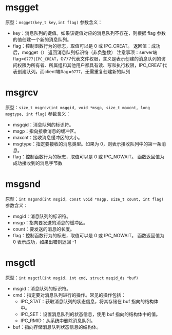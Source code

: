 # msgget
原型：`msgget(key_t key,int flag)`
参数含义：
* key：消息队列的键值。如果该键值对应的消息队列不存在，则根据 flag 参数的值创建一个新的消息队列。
* flag：控制函数行为的标志，取值可以是 0 或 IPC_CREAT。
返回值：成功后，msgget（） 返回消息队列标识符（非负整数）
注意事项：server端flag=`0777|IPC_CREAT`，0777代表文件权限，含义是表示创建的消息队列的访问权限为所有者、所属组和其他用户都具有读、写和执行权限，IPC_CREAT代表创建队列。而client端flag=`0777`，无需重复创建新的队列

# msgrcv
原型：`size_t msgrcv(int msgqid, void *msgp, size_t maxcnt, long msgtype, int flag)`
参数含义：
* msgqid：消息队列的标识符。
* msgp：指向接收消息的缓冲区。
* maxcnt：接收消息缓冲区的大小。
* msgtype：指定要接收的消息类型。如果为 0，则表示接收队列中的第一条消息。
* flag：控制函数行为的标志，取值可以是 0 或 IPC_NOWAIT。
函数返回值为成功接收到的消息字节数

# msgsnd
原型：`int msgsnd(int msgid, const void *msgp, size_t count, int flag)`
参数含义：
* msgid：消息队列的标识符。
* msgp：指向要发送的消息的缓冲区。
* count：要发送的消息的长度。
* flag：控制函数行为的标志，取值可以是 0 或 IPC_NOWAIT。
函数返回值为 0 表示成功，如果出错则返回 -1

# msgctl
原型：`int msgctl(int msgid, int cmd, struct msqid_ds *buf)`
* msgid：消息队列的标识符。
* cmd：指定要对消息队列进行的操作。常见的操作包括：
    * IPC_STAT：获取消息队列的状态信息，将其存储在 buf 指向的结构体中。
    * IPC_SET：设置消息队列的状态信息，使用 buf 指向的结构体中的值。
    * IPC_RMID：从系统中删除消息队列。
* buf：指向存储消息队列状态信息的结构体。
